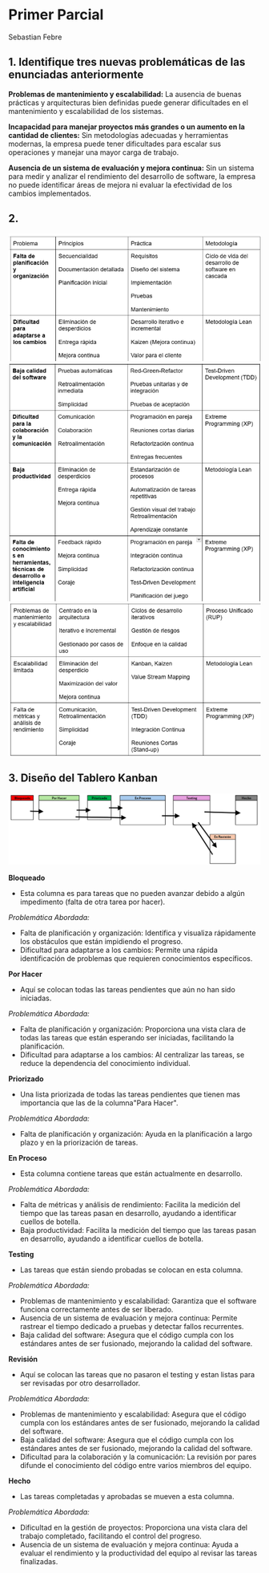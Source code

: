# Primer Parcial
Sebastian Febre

## 1. Identifique tres nuevas problemáticas de las enunciadas anteriormente

**Problemas de mantenimiento y escalabilidad:** La ausencia de buenas prácticas y arquitecturas bien definidas puede generar dificultades en el mantenimiento y escalabilidad de los sistemas.

**Incapacidad para manejar proyectos más grandes o un aumento en la cantidad de clientes:** Sin metodologías adecuadas y herramientas modernas, la empresa puede tener dificultades para escalar sus operaciones y manejar una mayor carga de trabajo.

**Ausencia de un sistema de evaluación y mejora continua:** Sin un sistema para medir y analizar el rendimiento del desarrollo de software, la empresa no puede identificar áreas de mejora ni evaluar la efectividad de los cambios implementados.


##  2. 
![alt text](img\ej2-1.png)
![alt text](img\ej2-2.png)
![alt text](img\ej2-3.png)


## 3. Diseño del Tablero Kanban
![alt text](img\Kanban.png)

**Bloqueado**
- Esta columna es para tareas que no pueden avanzar debido a algún impedimento (falta de otra tarea por hacer).

*Problemática Abordada:*
* Falta de planificación y organización: Identifica y visualiza rápidamente los obstáculos que están impidiendo el progreso.
* Dificultad para adaptarse a los cambios: Permite una rápida identificación de problemas que requieren conocimientos específicos.


**Por Hacer**
- Aquí se colocan todas las tareas pendientes que aún no han sido iniciadas.

*Problemática Abordada:*
* Falta de planificación y organización: Proporciona una vista clara de todas las tareas que están esperando ser iniciadas, facilitando la planificación.
* Dificultad para adaptarse a los cambios: Al centralizar las tareas, se reduce la dependencia del conocimiento individual.


**Priorizado**
- Una lista priorizada de todas las tareas pendientes que tienen mas importancia que las de la columna"Para Hacer".

*Problemática Abordada:*
* Falta de planificación y organización: Ayuda en la planificación a largo plazo y en la priorización de tareas.


**En Proceso**
- Esta columna contiene tareas que están actualmente en desarrollo.

*Problemática Abordada:*
* Falta de métricas y análisis de rendimiento: Facilita la medición del tiempo que las tareas pasan en desarrollo, ayudando a identificar cuellos de botella.
* Baja productividad: Facilita la medición del tiempo que las tareas pasan en desarrollo, ayudando a identificar cuellos de botella.


**Testing** 
- Las tareas que están siendo probadas se colocan en esta columna.

*Problemática Abordada:*
* Problemas de mantenimiento y escalabilidad: Garantiza que el software funciona correctamente antes de ser liberado.
* Ausencia de un sistema de evaluación y mejora continua: Permite rastrear el tiempo dedicado a pruebas y detectar fallos recurrentes.
* Baja calidad del software: Asegura que el código cumpla con los estándares antes de ser fusionado, mejorando la calidad del software.


**Revisión**
- Aquí se colocan las tareas que no pasaron el testing y estan listas para ser revisadas por otro desarrollador.

*Problemática Abordada:*
* Problemas de mantenimiento y escalabilidad: Asegura que el código cumpla con los estándares antes de ser fusionado, mejorando la calidad del software.
* Baja calidad del software: Asegura que el código cumpla con los estándares antes de ser fusionado, mejorando la calidad del software.
* Dificultad para la colaboración y la comunicación: La revisión por pares difunde el conocimiento del código entre varios miembros del equipo.


**Hecho**
- Las tareas completadas y aprobadas se mueven a esta columna.

*Problemática Abordada:*
* Dificultad en la gestión de proyectos: Proporciona una vista clara del trabajo completado, facilitando el control del progreso.
* Ausencia de un sistema de evaluación y mejora continua: Ayuda a evaluar el rendimiento y la productividad del equipo al revisar las tareas finalizadas.

